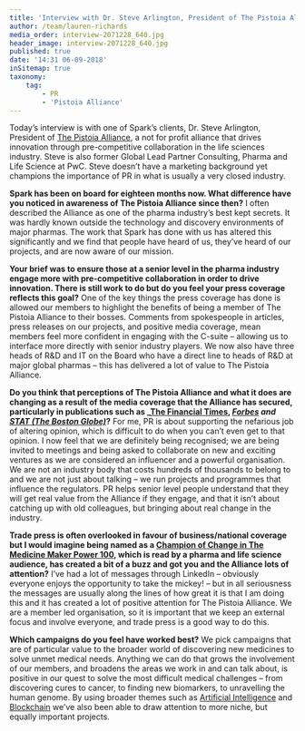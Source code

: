 ```yaml
---
title: 'Interview with Dr. Steve Arlington, President of The Pistoia Alliance'
author: /team/lauren-richards
media_order: interview-2071228_640.jpg
header_image: interview-2071228_640.jpg
published: true
date: '14:31 06-09-2018'
inSitemap: true
taxonomy:
    tag:
        - PR
        - 'Pistoia Alliance'
---
```


Today’s interview is with one of Spark’s clients, Dr. Steve Arlington, President of [The Pistoia Alliance](https://www.pistoiaalliance.org/), a not for profit alliance that drives innovation through pre-competitive collaboration in the life sciences industry. Steve is also former Global Lead Partner Consulting, Pharma and Life Science at PwC.  Steve doesn’t have a marketing background yet champions the importance of PR in what is usually a very closed industry.
 
**Spark has been on board for eighteen months now. What difference have you noticed in awareness of The Pistoia Alliance since then?**
I often described the Alliance as one of the pharma industry’s best kept secrets. It was hardly known outside the technology and discovery environments of major pharmas. The work that Spark has done with us has altered this significantly and we find that people have heard of us, they’ve heard of our projects, and are now aware of our mission.  
 
**Your brief was to ensure those at a senior level in the pharma industry engage more with pre-competitive collaboration in order to drive innovation. There is still work to do but do you feel your press coverage reflects this goal?**
One of the key things the press coverage has done is allowed our members to highlight the benefits of being a member of The Pistoia Alliance to their bosses. Comments from spokespeople in articles, press releases on our projects, and positive media coverage, mean members feel more confident in engaging with the C-suite – allowing us to interface more directly with senior industry players. We now also have three heads of R&D and IT on the Board who have a direct line to heads of R&D at major global pharmas – this has delivered a lot of value to The Pistoia Alliance. 
 
**Do you think that perceptions of The Pistoia Alliance and what it does are changing as a result of the media coverage that the Alliance has secured, particularly in publications such as _[The Financial Times](https://www.ft.com/content/222106fc-9a05-11e6-8f9b-70e3cabccfae), _[Forbes](https://www.forbes.com/sites/forbestechcouncil/2018/02/02/the-top-barrier-to-ai-in-drug-discovery-may-surprise-you/#14082d3e4fd1) and [STAT (The Boston Globe)](https://www.statnews.com/2017/11/29/startups-growth-pharmaceutical-companies/)_?**
For me, PR is about supporting the nefarious job of altering opinion, which is difficult to do when you can’t even get to that opinion. I now feel that we are definitely being recognised; we are being invited to meetings and being asked to collaborate on new and exciting ventures as we are considered an influencer and a powerful organisation. We are not an industry body that costs hundreds of thousands to belong to and we are not just about talking – we run projects and programmes that influence the regulators. PR helps senior level people understand that they will get real value from the Alliance if they engage, and that it isn’t about catching up with old colleagues, but bringing about real change in the industry. 
 
**Trade press is often overlooked in favour of business/national coverage but I would imagine being named as a [Champion of Change in The Medicine Maker Power 100](https://themedicinemaker.com/power-list/2018/), which is read by a pharma and life science audience, has created a bit of a buzz and got you and the Alliance lots of attention?** 
I’ve had a lot of messages through LinkedIn – obviously everyone enjoys the opportunity to take the mickey! – but in all seriousness the messages are usually along the lines of how great it is that I am doing this and it has created a lot of positive attention for The Pistoia Alliance. We are a member led organisation, so it is important that we keep an external focus and involve everyone, and trade press is a good way to do this.
 
**Which campaigns do you feel have worked best?**
We pick campaigns that are of particular value to the broader world of discovering new medicines to solve unmet medical needs. Anything we can do that grows the involvement of our members, and broadens the areas we work in and can talk about, is positive in our quest to solve the most difficult medical challenges – from discovering cures to cancer, to finding new biomarkers, to unravelling the human genome. By using broader themes such as [Artificial Intelligence](https://www.theguardian.com/technology/2018/apr/19/artificial-intelligence-robots-and-a-human-touch) and [Blockchain](https://www.information-age.com/life-science-leaders-convinced-blockchain-heavily-adopted-123466974/) we’ve also been able to draw attention to more niche, but equally important projects.
